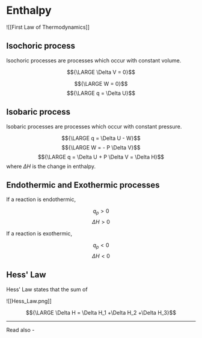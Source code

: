 # Enthalpy
![[First Law of Thermodynamics]]


## Isochoric process
Isochoric processes are processes which occur with constant volume.

$${\LARGE \Delta V = 0}$$

$${\LARGE W = 0}$$
$${\LARGE q = \Delta U}$$

## Isobaric process
Isobaric processes are processes which occur with constant pressure.

$${\LARGE q = \Delta U - W}$$
$${\LARGE W = - P \Delta V}$$
$${\LARGE q = \Delta U + P \Delta V = \Delta H}$$
where ${\Delta H}$ is the change in enthalpy.

## Endothermic and Exothermic processes

If a reaction is endothermic, 

$${q_p >0}$$
$${\Delta H >0}$$

If a reaction is exothermic,

$${q_p<0}$$
$${\Delta H<0}$$


## Hess' Law

Hess' Law states that the sum of 

![[Hess_Law.png]]

$${\LARGE \Delta H = \Delta H_1 +\Delta H_2 +\Delta H_3}$$

---
Read also - 
